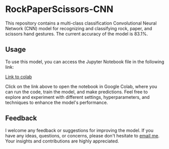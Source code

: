 # RockPaperScissors-CNN

This repository contains a multi-class classification Convolutional Neural Network (CNN) model for recognizing and classifying rock, paper, and scissors hand gestures. The current accuracy of the model is 83.1%.

## Usage

To use this model, you can access the Jupyter Notebook file in the following link:

[Link to colab](https://colab.research.google.com/github/butter-my-toast/RockPaperScissors-CNN/blob/main/rps_multiclass.ipynb)

Click on the link above to open the notebook in Google Colab, where you can run the code, train the model, and make predictions. Feel free to explore and experiment with different settings, hyperparameters, and techniques to enhance the model's performance.

## Feedback

I welcome any feedback or suggestions for improving the model. If you have any ideas, questions, or concerns, please don't hesitate to [email me](mailto:nicholas.kann@gmail.com). Your insights and contributions are highly appreciated.


